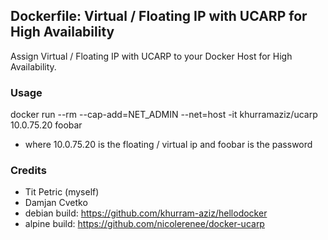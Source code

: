 ## Dockerfile: Virtual / Floating IP with UCARP for High Availability

Assign Virtual / Floating IP with UCARP to your Docker Host for High Availability.

### Usage

docker run --rm --cap-add=NET_ADMIN --net=host -it khurramaziz/ucarp 10.0.75.20 foobar

- where 10.0.75.20 is the floating / virtual ip and foobar is the password

### Credits

- Tit Petric (myself)
- Damjan Cvetko
- debian build: https://github.com/khurram-aziz/hellodocker
- alpine build: https://github.com/nicolerenee/docker-ucarp
